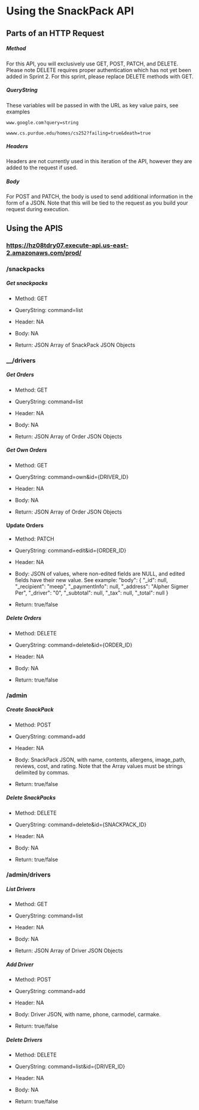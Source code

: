 # Using the SnackPack API

## Parts of an HTTP Request
##### Method
For this API, you will exclusively use GET, POST, PATCH, and DELETE. Please note DELETE requires proper authentication which has not yet been added in Sprint 2. For this sprint, please replace DELETE methods with GET.

##### QueryString
These variables will be passed in with the URL as key value pairs, see examples

`www.google.com?query=string`

`wwww.cs.purdue.edu/homes/cs252?failing=true&death=true`

##### Headers
Headers are not currently used in this iteration of the API, however they are added to the request if used.

##### Body
For POST and PATCH, the body is used to send additional information in the form of a JSON. Note that this will be tied to the request as you build your request during execution.

## Using the APIS
### https://hz08tdry07.execute-api.us-east-2.amazonaws.com/prod/

### __/snackpacks__
##### Get snackpacks
* Method: GET
* QueryString: command=list
* Header: NA
* Body: NA

* Return: JSON Array of SnackPack JSON Objects

### ____/drivers__
##### Get Orders
* Method: GET
* QueryString: command=list
* Header: NA
* Body: NA

* Return: JSON Array of Order JSON Objects

##### Get Own Orders
* Method: GET
* QueryString: command=own&id={DRIVER_ID}
* Header: NA
* Body: NA

* Return: JSON Array of Order JSON Objects

#### Update Orders
* Method: PATCH
* QueryString: command=edit&id={ORDER_ID}
* Header: NA
* Body: JSON of values, where non-edited fields are NULL, and edited fields have their new value. See example:
"body": {
    "_id": null,
    "_recipient": "meep",
    "_paymentInfo": null,
    "_address": "Alpher Sigmer Per",
    "_driver": "0",
    "_subtotal": null,
    "_tax": null,
    "_total": null
  }

* Return: true/false

##### Delete Orders
* Method: DELETE
* QueryString: command=delete&id={ORDER_ID}
* Header: NA
* Body: NA

* Return: true/false

### __/admin__
##### Create SnackPack
* Method: POST
* QueryString: command=add
* Header: NA
* Body: SnackPack JSON, with name, contents, allergens, image_path, reviews, cost, and rating. Note that the Array values must be strings delimited by commas.

* Return: true/false

##### Delete SnackPacks
* Method: DELETE
* QueryString: command=delete&id={SNACKPACK_ID}
* Header: NA
* Body: NA

* Return: true/false

### __/admin/drivers__
##### List Drivers
* Method: GET
* QueryString: command=list
* Header: NA
* Body: NA

* Return: JSON Array of Driver JSON Objects

##### Add Driver
* Method: POST
* QueryString: command=add
* Header: NA
* Body: Driver JSON, with name, phone, carmodel, carmake.

* Return: true/false

##### Delete Drivers
* Method: DELETE
* QueryString: command=list&id={DRIVER_ID}
* Header: NA
* Body: NA

* Return: true/false
